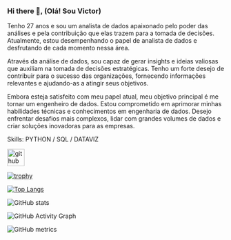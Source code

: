 ### Hi there 👋, (**Olá! Sou Victor**)


Tenho 27 anos e sou um analista de dados apaixonado pelo poder das análises e pela contribuição que elas trazem para a tomada de decisões. Atualmente, estou desempenhando o papel de analista de dados e desfrutando de cada momento nessa área.

Através da análise de dados, sou capaz de gerar insights e ideias valiosas que auxiliam na tomada de decisões estratégicas. Tenho um forte desejo de contribuir para o sucesso das organizações, fornecendo informações relevantes e ajudando-as a atingir seus objetivos.

Embora esteja satisfeito com meu papel atual, meu objetivo principal é me tornar um engenheiro de dados. Estou comprometido em aprimorar minhas habilidades técnicas e conhecimentos em engenharia de dados. Desejo enfrentar desafios mais complexos, lidar com grandes volumes de dados e criar soluções inovadoras para as empresas.

Skills: PYTHON / SQL / DATAVIZ



[<img src='https://cdn.jsdelivr.net/npm/simple-icons@3.0.1/icons/github.svg' alt='github' height='40'>](https://github.com/Vbritsx)  

[![trophy](https://github-profile-trophy.vercel.app/?username=Vbritsx)](https://github.com/ryo-ma/github-profile-trophy)

[![Top Langs](https://github-readme-stats.vercel.app/api/top-langs/?username=Vbritsx)](https://github.com/anuraghazra/github-readme-stats)

![GitHub stats](https://github-readme-stats.vercel.app/api?username=Vbritsx&show_icons=true)  

![GitHub Activity Graph](https://activity-graph.herokuapp.com/graph?username=Vbritsx)  

![GitHub metrics](https://metrics.lecoq.io/Vbritsx)  

